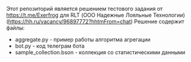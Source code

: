 Этот репозиторий является решением тестового задания от https://t.me/Exerfrog для RLT (ООО Надежные Лояльные Технологии) (https://hh.ru/vacancy/96897772?hhtmFrom=chat)
Решение содержит файлы:
  * aggregate.py - пример работы алгоритма агрегации
  * bot.py - код телеграм бота
  * sample_collection.bson - коллекция со статистическими данными
